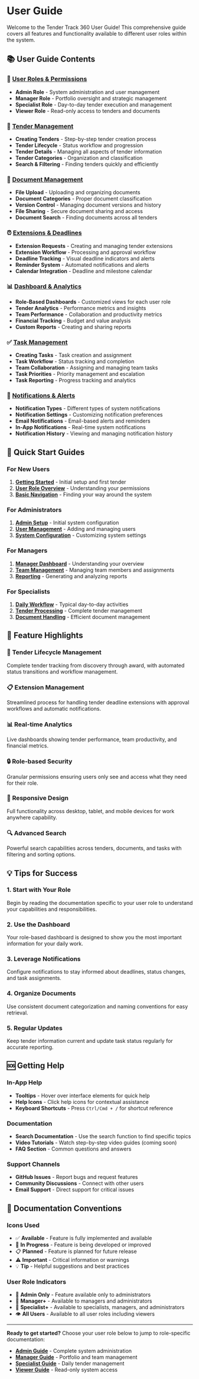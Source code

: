 # User Guide

Welcome to the Tender Track 360 User Guide! This comprehensive guide covers all features and functionality available to different user roles within the system.

## 📚 User Guide Contents

### 👥 [User Roles & Permissions](./user-roles.md)

- **Admin Role** - System administration and user management
- **Manager Role** - Portfolio oversight and strategic management
- **Specialist Role** - Day-to-day tender execution and management
- **Viewer Role** - Read-only access to tenders and documents

### 🎯 [Tender Management](./tender-management.md)

- **Creating Tenders** - Step-by-step tender creation process
- **Tender Lifecycle** - Status workflow and progression
- **Tender Details** - Managing all aspects of tender information
- **Tender Categories** - Organization and classification
- **Search & Filtering** - Finding tenders quickly and efficiently

### 📁 [Document Management](./document-management.md)

- **File Upload** - Uploading and organizing documents
- **Document Categories** - Proper document classification
- **Version Control** - Managing document versions and history
- **File Sharing** - Secure document sharing and access
- **Document Search** - Finding documents across all tenders

### ⏰ [Extensions & Deadlines](./extensions-deadlines.md)

- **Extension Requests** - Creating and managing tender extensions
- **Extension Workflow** - Processing and approval workflow
- **Deadline Tracking** - Visual deadline indicators and alerts
- **Reminder System** - Automated notifications and alerts
- **Calendar Integration** - Deadline and milestone calendar

### 📊 [Dashboard & Analytics](./dashboard-analytics.md)

- **Role-Based Dashboards** - Customized views for each user role
- **Tender Analytics** - Performance metrics and insights
- **Team Performance** - Collaboration and productivity metrics
- **Financial Tracking** - Budget and value analysis
- **Custom Reports** - Creating and sharing reports

### ✅ [Task Management](./task-management.md)

- **Creating Tasks** - Task creation and assignment
- **Task Workflow** - Status tracking and completion
- **Team Collaboration** - Assigning and managing team tasks
- **Task Priorities** - Priority management and escalation
- **Task Reporting** - Progress tracking and analytics

### 🔔 [Notifications & Alerts](./notifications-alerts.md)

- **Notification Types** - Different types of system notifications
- **Notification Settings** - Customizing notification preferences
- **Email Notifications** - Email-based alerts and reminders
- **In-App Notifications** - Real-time system notifications
- **Notification History** - Viewing and managing notification history

## 🚀 Quick Start Guides

### For New Users

1. **[Getting Started](../01-getting-started/first-steps.md)** - Initial setup and first tender
2. **[User Role Overview](./user-roles.md)** - Understanding your permissions
3. **[Basic Navigation](./navigation.md)** - Finding your way around the system

### For Administrators

1. **[Admin Setup](./admin-setup.md)** - Initial system configuration
2. **[User Management](./user-management.md)** - Adding and managing users
3. **[System Configuration](./system-configuration.md)** - Customizing system settings

### For Managers

1. **[Manager Dashboard](./manager-dashboard.md)** - Understanding your overview
2. **[Team Management](./team-management.md)** - Managing team members and assignments
3. **[Reporting](./reporting.md)** - Generating and analyzing reports

### For Specialists

1. **[Daily Workflow](./specialist-workflow.md)** - Typical day-to-day activities
2. **[Tender Processing](./tender-processing.md)** - Complete tender management
3. **[Document Handling](./document-handling.md)** - Efficient document management

## 🎯 Feature Highlights

### 🔄 **Tender Lifecycle Management**

Complete tender tracking from discovery through award, with automated status transitions and workflow management.

### 📋 **Extension Management**

Streamlined process for handling tender deadline extensions with approval workflows and automatic notifications.

### 📊 **Real-time Analytics**

Live dashboards showing tender performance, team productivity, and financial metrics.

### 🔒 **Role-based Security**

Granular permissions ensuring users only see and access what they need for their role.

### 📱 **Responsive Design**

Full functionality across desktop, tablet, and mobile devices for work anywhere capability.

### 🔍 **Advanced Search**

Powerful search capabilities across tenders, documents, and tasks with filtering and sorting options.

## 💡 Tips for Success

### 1. **Start with Your Role**

Begin by reading the documentation specific to your user role to understand your capabilities and responsibilities.

### 2. **Use the Dashboard**

Your role-based dashboard is designed to show you the most important information for your daily work.

### 3. **Leverage Notifications**

Configure notifications to stay informed about deadlines, status changes, and task assignments.

### 4. **Organize Documents**

Use consistent document categorization and naming conventions for easy retrieval.

### 5. **Regular Updates**

Keep tender information current and update task status regularly for accurate reporting.

## 🆘 Getting Help

### In-App Help

- **Tooltips** - Hover over interface elements for quick help
- **Help Icons** - Click help icons for contextual assistance
- **Keyboard Shortcuts** - Press `Ctrl/Cmd + /` for shortcut reference

### Documentation

- **Search Documentation** - Use the search function to find specific topics
- **Video Tutorials** - Watch step-by-step video guides (coming soon)
- **FAQ Section** - Common questions and answers

### Support Channels

- **GitHub Issues** - Report bugs and request features
- **Community Discussions** - Connect with other users
- **Email Support** - Direct support for critical issues

## 📖 Documentation Conventions

### Icons Used

- ✅ **Available** - Feature is fully implemented and available
- 🔄 **In Progress** - Feature is being developed or improved
- 📋 **Planned** - Feature is planned for future release
- ⚠️ **Important** - Critical information or warnings
- 💡 **Tip** - Helpful suggestions and best practices

### User Role Indicators

- 👑 **Admin Only** - Feature available only to administrators
- 👥 **Manager+** - Available to managers and administrators
- 🎯 **Specialist+** - Available to specialists, managers, and administrators
- 👁️ **All Users** - Available to all user roles including viewers

---

**Ready to get started?** Choose your user role below to jump to role-specific documentation:

- **[Admin Guide](./admin-guide.md)** - Complete system administration
- **[Manager Guide](./manager-guide.md)** - Portfolio and team management
- **[Specialist Guide](./specialist-guide.md)** - Daily tender management
- **[Viewer Guide](./viewer-guide.md)** - Read-only system access
